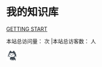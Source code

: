 # 我的知识库






[GETTING START](./index.md)
<!--![](./resources/pic/logo/jasonzhang2.jpg)-->






<span id="busuanzi_container_site_pv" style='display:yes'>
    本站总访问量：<span id="busuanzi_value_site_pv"></span> 次
</span>
<span id="busuanzi_container_site_uv" style='display:yes'>
    |本站总访客数：<span id="busuanzi_value_site_uv"></span> 人
</span>








<img width=30px height=30px align="AbsMiddle" src="./resources/pic/logo/loading.gif"/><span id="sitetime"></span><br/>


<!-- 添加网站运行时间统计 -->
<script language=javascript>
function siteTime() {
window.setTimeout("siteTime()", 1000);
var seconds = 1000;
var minutes = seconds * 60;
var hours = minutes * 60;
var days = hours * 24;
var years = days * 365;
var today = new Date();
var todayYear = today.getFullYear();
var todayMonth = today.getMonth() + 1;
var todayDate = today.getDate();
var todayHour = today.getHours();
var todayMinute = today.getMinutes();
var todaySecond = today.getSeconds();
/* Date.UTC() -- 返回date对象距世界标准时间(UTC)1970年1月1日午夜之间的毫秒数(时间戳)
year - 作为date对象的年份，为4位年份值
month - 0-11之间的整数，做为date对象的月份
day - 1-31之间的整数，做为date对象的天数
hours - 0(午夜24点)-23之间的整数，做为date对象的小时数
minutes - 0-59之间的整数，做为date对象的分钟数
seconds - 0-59之间的整数，做为date对象的秒数
microseconds - 0-999之间的整数，做为date对象的毫秒数 */
var t1 = Date.UTC(2023, 07, 20, 23, 59, 59); //重新开始之日
var t2 = Date.UTC(todayYear, todayMonth, todayDate, todayHour, todayMinute, todaySecond);
var diff = t2 - t1;
var diffYears = Math.floor(diff / years);
var diffDays = Math.floor((diff / days) - diffYears * 365);
var diffHours = Math.floor((diff - (diffYears * 365 + diffDays) * days) / hours);
var diffMinutes = Math.floor((diff - (diffYears * 365 + diffDays) * days - diffHours * hours) / minutes);
var diffSeconds = Math.floor((diff - (diffYears * 365 + diffDays) * days - diffHours * hours - diffMinutes * minutes) / seconds);
var a = document.getElementById("sitetime");
window.alert("adsd")
if (a){
    window.alert("adsd")
a.innerHTML = " 本站已安全运行 " + diffYears + " 年 " + diffDays + " 天 " + diffHours + " 小时 " + diffMinutes + " 分 " + diffSeconds + " 秒 ";
}
}
siteTime();

</script>



